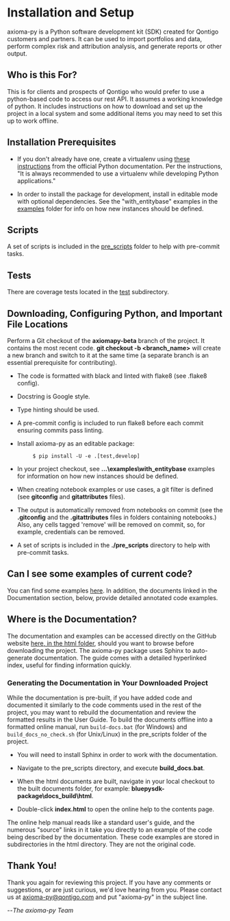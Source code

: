 
# Installation and Setup

axioma-py is a Python software development kit (SDK) created for Qontigo customers and partners. It can be used to import portfolios and data, perform complex risk and attribution analysis, and generate reports or other output.


## Who is this For?


This is for clients and prospects of Qontigo who would prefer to use a python-based code to access our rest API. It assumes a working knowledge of python. It includes instructions on how to download and set up the project in a local system and some additional items you may need to set this up to work offline. 


## Installation Prerequisites

* If you don't already have one, create a virtualenv using [these instructions](https://docs.python.org/3/library/venv.html) from the official Python documentation.  Per the instructions, "It is always recommended to use a virtualenv while developing Python applications."

* In order to install the package for development, install in editable mode with optional dependencies. See the "with_entitybase" examples in the [examples](axiomapy/examples) folder for info on how new instances should be defined.



## Scripts

A set of scripts is included in the [pre_scripts](pre_scripts) folder to help with pre-commit tasks.


## Tests  

There are coverage tests located in the [test](axiomapy/test) subdirectory.



## Downloading, Configuring Python, and Important File Locations

Perform a Git checkout of the **axiomapy-beta** branch of the project. It contains the most recent code. **git checkout -b <branch_name>** will create a new branch and switch to it at the same time (a separate branch is an essential prerequisite for contributing).

* The code is formatted with black and linted with flake8 (see .flake8 config).

* Docstring is Google style.

* Type hinting should be used.

* A pre-commit config is included to run flake8 before each commit ensuring commits pass linting.

* Install axioma-py as an editable package:


   ```
        $ pip install -U -e .[test,develop]
   ```

* In your project checkout, see **...\examples\with_entitybase** examples for information on how new instances should be defined. 

* When creating notebook examples or use cases, a git filter is defined (see **gitconfig** and **gitattributes** files).

*  The output is automatically removed from notebooks on commit (see the **.gitconfig** and the **.gitattributes** files in folders containing notebooks.) Also, any cells tagged 'remove' will be removed on commit, so, for example, credentials can be removed.

* A set of scripts is included in the **./pre_scripts** directory to help with pre-commit tasks.


## Can I see some examples of current code?

You can find some examples [here](/axiomapy/examples). In addition, the documents linked in the Documentation section, below, provide detailed annotated code examples.


## Where is the Documentation?

The documentation and examples can be accessed directly on the GitHub website [here, in the html folder](docs/_build/html), should you want to browse before downloading the project.  The axioma-py package uses Sphinx to auto-generate documentation.  The guide comes with a detailed hyperlinked index, useful for finding information quickly.


### Generating the Documentation in Your Downloaded Project 


While the documentation is pre-built, if you have added code and documented it similarly to the code comments used in the rest of the project, you may want to rebuild the documentation and review the formatted results in the User Guide. To build the documents offline into a formatted online manual, run `build-docs.bat` (for Windows) and `build_docs_no_check.sh` (for Unix/Linux) in the pre_scripts folder of the project.  

* You will need to install Sphinx in order to work with the documentation.

* Navigate to the pre_scripts directory, and execute **build_docs.bat**.
 
* When the html documents are built, navigate in your local checkout to the built documents folder, for example: **bluepysdk-package\docs\_build\html**.  

* Double-click **index.html** to open the online help to the contents page. 

The online help manual reads like a standard user's guide, and the numerous "source" links in it take you directly to an example of the code being described by the documentation. These code examples are stored in subdirectories in the html directory. They are not the original code.


## Thank You!

Thank you again for reviewing this project. If you have any comments or suggestions, or are just curious, we'd love hearing from you.  Please contact us at <axioma-py@qontigo.com> and put "axioma-py" in the subject line.  

--*The axioma-py Team*


